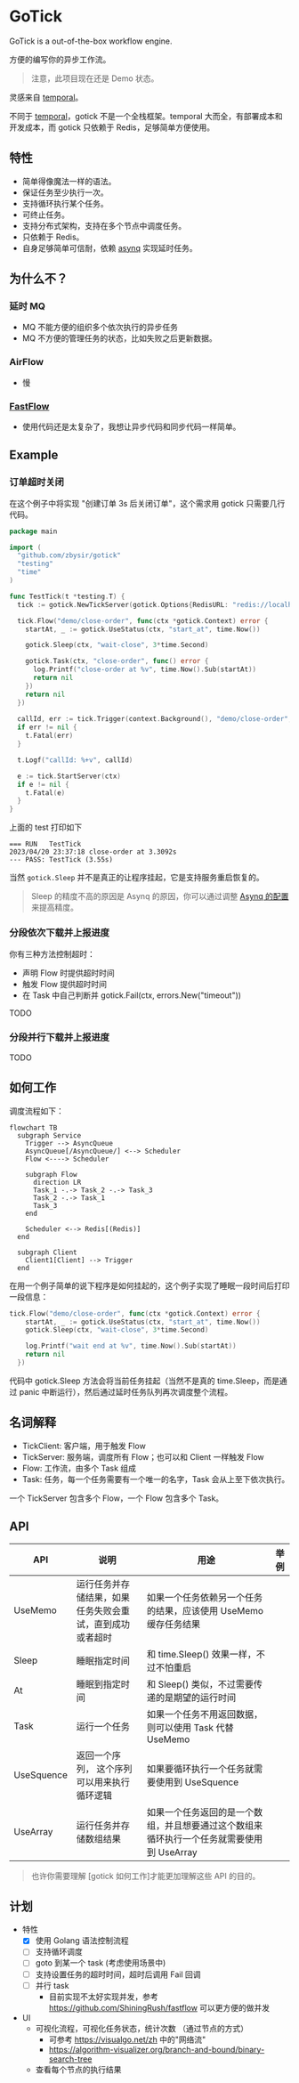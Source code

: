 # GoTick

GoTick is a out-of-the-box workflow engine.

方便的编写你的异步工作流。

> 注意，此项目现在还是 Demo 状态。

灵感来自 [temporal](https://github.com/temporalio/temporal)。

不同于 [temporal](https://github.com/temporalio/temporal)，gotick 不是一个全栈框架。temporal 大而全，有部署成本和开发成本，而 gotick 只依赖于 Redis，足够简单方便使用。

## 特性

- 简单得像魔法一样的语法。
- 保证任务至少执行一次。
- 支持循环执行某个任务。
- 可终止任务。
- 支持分布式架构，支持在多个节点中调度任务。
- 只依赖于 Redis。
- 自身足够简单可信耐，依赖 [asynq](https://github.com/hibiken/asynq) 实现延时任务。

## 为什么不？

### 延时 MQ
- MQ 不能方便的组织多个依次执行的异步任务
- MQ 不方便的管理任务的状态，比如失败之后更新数据。

### AirFlow
- 慢

### [FastFlow](https://github.com/ShiningRush/fastflow)
- 使用代码还是太复杂了，我想让异步代码和同步代码一样简单。

## Example

### 订单超时关闭

在这个例子中将实现 "创建订单 3s 后关闭订单"，这个需求用 gotick 只需要几行代码。

```go
package main

import (
  "github.com/zbysir/gotick"
  "testing"
  "time"
)

func TestTick(t *testing.T) {
  tick := gotick.NewTickServer(gotick.Options{RedisURL: "redis://localhost:6379/0"})

  tick.Flow("demo/close-order", func(ctx *gotick.Context) error {
    startAt, _ := gotick.UseStatus(ctx, "start_at", time.Now())

    gotick.Sleep(ctx, "wait-close", 3*time.Second)

    gotick.Task(ctx, "close-order", func() error {
      log.Printf("close-order at %v", time.Now().Sub(startAt))
      return nil
    })
    return nil
  })
  
  callId, err := tick.Trigger(context.Background(), "demo/close-order", nil)
  if err != nil {
    t.Fatal(err)
  }

  t.Logf("callId: %+v", callId)

  e := tick.StartServer(ctx)
  if e != nil {
    t.Fatal(e)
  }
}

```

上面的 test 打印如下
```
=== RUN   TestTick
2023/04/20 23:37:18 close-order at 3.3092s
--- PASS: TestTick (3.55s)
```

当然 `gotick.Sleep` 并不是真正的让程序挂起，它是支持服务重启恢复的。

> Sleep 的精度不高的原因是 Asynq 的原因，你可以通过调整 [Asynq 的配置](https://pkg.go.dev/github.com/hibiken/asynq#Config:~:text=to%2015%20seconds.-,HealthCheckInterval,-time.Duration)来提高精度。

### 分段依次下载并上报进度

你有三种方法控制超时：
- 声明 Flow 时提供超时时间
- 触发 Flow 提供超时时间
- 在 Task 中自己判断并 gotick.Fail(ctx, errors.New("timeout"))

TODO 

### 分段并行下载并上报进度
TODO

## 如何工作

调度流程如下：
```mermaid
flowchart TB
  subgraph Service
    Trigger --> AsyncQueue
    AsyncQueue[/AsyncQueue/] <--> Scheduler
    Flow <----> Scheduler

    subgraph Flow
      direction LR
      Task_1 -.-> Task_2 -.-> Task_3
      Task_2 -.-> Task_1
      Task_3
    end
    
    Scheduler <--> Redis[(Redis)]
  end

  subgraph Client
    Client1[Client] --> Trigger
  end
```

在用一个例子简单的说下程序是如何挂起的，这个例子实现了睡眠一段时间后打印一段信息：
```go
tick.Flow("demo/close-order", func(ctx *gotick.Context) error {
    startAt, _ := gotick.UseStatus(ctx, "start_at", time.Now())
    gotick.Sleep(ctx, "wait-close", 3*time.Second)

    log.Printf("wait end at %v", time.Now().Sub(startAt))
    return nil
  })
```

代码中 gotick.Sleep 方法会将当前任务挂起（当然不是真的 time.Sleep，而是通过 panic 中断运行），然后通过延时任务队列再次调度整个流程。

## 名词解释
- TickClient: 客户端，用于触发 Flow
- TickServer: 服务端，调度所有 Flow；也可以和 Client 一样触发 Flow
- Flow: 工作流，由多个 Task 组成
- Task: 任务，每一个任务需要有一个唯一的名字，Task 会从上至下依次执行。

一个 TickServer 包含多个 Flow，一个 Flow 包含多个 Task。

## API
| API        | 说明                           | 用途                                                | 举例  |
|------------|------------------------------|---------------------------------------------------|-----|
| UseMemo    | 运行任务并存储结果，如果任务失败会重试，直到成功或者超时 | 如果一个任务依赖另一个任务的结果，应该使用 UseMemo 缓存任务结果              || 
| Sleep      | 睡眠指定时间                       | 和 time.Sleep() 效果一样，不过不怕重启                        ||
| At         | 睡眠到指定时间                      | 和 Sleep() 类似，不过需要传递的是期望的运行时间||
| Task       | 运行一个任务                       | 如果一个任务不用返回数据，则可以使用 Task 代替 UseMemo                | |
| UseSquence | 返回一个序列， 这个序列可以用来执行循环逻辑       | 如果要循环执行一个任务就需要使用到 UseSquence                      | |
| UseArray   | 运行任务并存储数组结果                  | 如果一个任务返回的是一个数组，并且想要通过这个数组来循环执行一个任务就需要使用到 UseArray | |

> 也许你需要理解 [gotick 如何工作]才能更加理解这些 API 的目的。

## 计划

- 特性
  - [x] 使用 Golang 语法控制流程
  - [ ] 支持循环调度
  - [ ] goto 到某一个 task (考虑使用场景中)
  - [ ] 支持设置任务的超时时间，超时后调用 Fail 回调
  - [ ] 并行 task
    - 目前实现不太好实现并发，参考 https://github.com/ShiningRush/fastflow 可以更方便的做并发

- UI
  - 可视化流程，可视化任务状态，统计次数 （通过节点的方式）
    - 可参考 https://visualgo.net/zh 中的"网络流" 
    - https://algorithm-visualizer.org/branch-and-bound/binary-search-tree
  - 查看每个节点的执行结果
